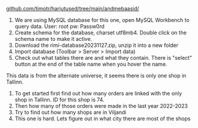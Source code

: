 [github.com/timotr/harjutused/tree/main/andmebaasid/](https://github.com/timotr/harjutused/blob/main/andmebaasid/rimi-database20231127.zip)

1. We are using MySQL database for this one, open MySQL Workbench to query data. User: root pw: Passw0rd
2. Create schema for the database, charset utf8mb4.
Double click on the schema name to make it active.
3. Download the rimi-database20231127.zip, unzip it into a new folder
4. Import database (Toolbar > Server > Import data)
5. Check out what tables there are and what they contain. There is "select" button at the end of the table name when you hover the name.

This data is from the alternate universe, it seems there is only one shop in Tallinn.
1. To get started first find out how many orders are linked with the only shop in Tallinn. ID for this shop is 74.
2. Then how many of those orders were made in the last year 2022-2023
3. Try to find out how many shops are in Viljandi
4. This one is hard. Lets figure out in what city there are most of the shops
